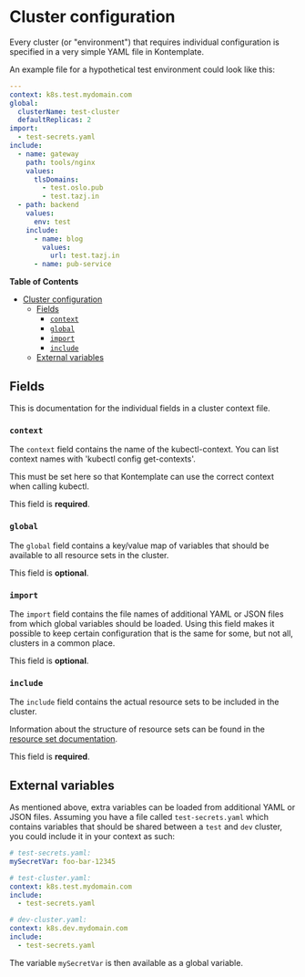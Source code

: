 Cluster configuration
==========================

Every cluster (or "environment") that requires individual configuration is specified in
a very simple YAML file in Kontemplate.

An example file for a hypothetical test environment could look like this:

```yaml
---
context: k8s.test.mydomain.com
global:
  clusterName: test-cluster
  defaultReplicas: 2
import:
  - test-secrets.yaml
include:
  - name: gateway
    path: tools/nginx
    values:
      tlsDomains:
        - test.oslo.pub
        - test.tazj.in
  - path: backend
    values:
      env: test
    include:
      - name: blog
        values:
          url: test.tazj.in
      - name: pub-service
```

<!-- markdown-toc start - Don't edit this section. Run M-x markdown-toc-refresh-toc -->
**Table of Contents**

- [Cluster configuration](#cluster-configuration)
    - [Fields](#fields)
        - [`context`](#context)
        - [`global`](#global)
        - [`import`](#import)
        - [`include`](#include)
    - [External variables](#external-variables)

<!-- markdown-toc end -->

## Fields

This is documentation for the individual fields in a cluster context file.

### `context`

The `context` field contains the name of the kubectl-context. You can list context names with
'kubectl config get-contexts'.

This must be set here so that Kontemplate can use the correct context when calling kubectl.

This field is **required**.

### `global`

The `global` field contains a key/value map of variables that should be available to all resource
sets in the cluster.

This field is **optional**.

### `import`

The `import` field contains the file names of additional YAML or JSON files from which global
variables should be loaded. Using this field makes it possible to keep certain configuration that
is the same for some, but not all, clusters in a common place.

This field is **optional**.

### `include`

The `include` field contains the actual resource sets to be included in the cluster.

Information about the structure of resource sets can be found in the [resource set documentation][].

This field is **required**.

## External variables

As mentioned above, extra variables can be loaded from additional YAML or JSON files. Assuming you
have a file called `test-secrets.yaml` which contains variables that should be shared between a `test`
and `dev` cluster, you could include it in your context as such:

```yaml
# test-secrets.yaml:
mySecretVar: foo-bar-12345

# test-cluster.yaml:
context: k8s.test.mydomain.com
include:
  - test-secrets.yaml

# dev-cluster.yaml:
context: k8s.dev.mydomain.com
include:
  - test-secrets.yaml
```

The variable `mySecretVar` is then available as a global variable.

[resource set documentation]: resource-sets.md
